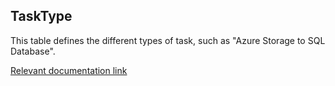 ## TaskType


This table defines the different types of task, such as "Azure Storage to SQL Database".

[Relevant documentation link](https://microsoft.github.io/azure-data-services-go-fast-documentation/4-Web-Application-Manual/1-TaskMasters.html#13-task-types)

